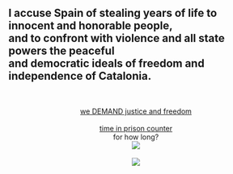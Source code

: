 <h2>I accuse Spain of stealing years of life to innocent and honorable people,<br/>and to confront with violence and all state powers the peaceful<br/>and democratic ideals of freedom and independence of Catalonia.</h2><br/><p align="center"><a href="https://www.youtube.com/watch?v=KmafGsJHV1Y">we DEMAND justice and freedom</a><br/><br/><a href="https://www.timeanddate.com/countdown/to?iso=20171016T00&p0=31&msg=%23IN%20PRISON%20SINCE&ud=1&font=slab">time in prison counter</a><br/>for how long?<br/><img src="https://user-images.githubusercontent.com/1634027/36209513-37477056-119c-11e8-9fd2-5ba89e148e86.png" /><br/><br/><img src="https://user-images.githubusercontent.com/1634027/40917149-80019aee-6802-11e8-9ca3-214c6b21fcb4.jpg" /></p>
